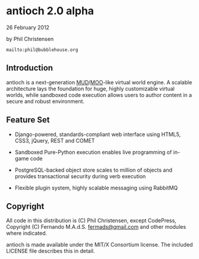 antioch 2.0 alpha
=================

26 February 2012

by Phil Christensen

`mailto:phil@bubblehouse.org`

Introduction
-------------

antioch is a next-generation [MUD](http://en.wikipedia.org/wiki/MUD)/[MOO](http://en.wikipedia.org/wiki/MOO)-like
virtual world engine. A scalable architecture lays the foundation for huge, highly customizable virtual worlds, while
sandboxed code execution allows users to author content in a secure and robust environment.

Feature Set
-----------

* Django-powered, standards-compliant web interface using HTML5, CSS3, jQuery, REST and COMET

* Sandboxed Pure-Python execution enables live programming of in-game code

* PostgreSQL-backed object store scales to million of objects and provides transactional security during verb execution

* Flexible plugin system, highly scalable messaging using RabbitMQ


Copyright
---------

All code in this distribution is (C) Phil Christensen, except
CodePress, Copyright (C) Fernando M.A.d.S. <fermads@gmail.com>
and other modules where indicated.

antioch is made available under the MIT/X Consortium license.
The included LICENSE file describes this in detail.
